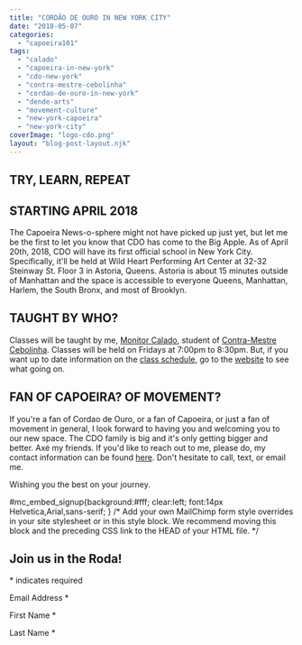 ```yaml
---
title: "CORDÃO DE OURO IN NEW YORK CITY"
date: "2018-05-07"
categories: 
  - "capoeira101"
tags: 
  - "calado"
  - "capoeira-in-new-york"
  - "cdo-new-york"
  - "contra-mestre-cebolinha"
  - "cordao-de-ouro-in-new-york"
  - "dende-arts"
  - "movement-culture"
  - "new-york-capoeira"
  - "new-york-city"
coverImage: "logo-cdo.png"
layout: "blog-post-layout.njk"
---
```


## TRY, LEARN, REPEAT

## STARTING APRIL 2018

The Capoeira News-o-sphere might not have picked up just yet, but let me be the first to let you know that CDO has come to the Big Apple. As of April 20th, 2018, CDO will have its first official school in New York City. Specifically, it'll be held at Wild Heart Performing Art Center at 32-32 Steinway St. Floor 3 in Astoria, Queens. Astoria is about 15 minutes outside of Manhattan and the space is accessible to everyone Queens, Manhattan, Harlem, the South Bronx, and most of Brooklyn.

## TAUGHT BY WHO?

Classes will be taught by me, [Monitor Calado](https://www.instagram.com/dende_arts/), student of [Contra-Mestre Cebolinha](https://www.instagram.com/p/BLv5cVrBwdJ/). Classes will be held on Fridays at 7:00pm to 8:30pm. But, if you want up to date information on the [class schedule](http://www.dendearts.com/classes), go to the [website](https://dendearts.com) to see what going on.

## FAN OF CAPOEIRA? OF MOVEMENT?

If you're a fan of Cordao de Ouro, or a fan of Capoeira, or just a fan of movement in general, I look forward to having you and welcoming you to our new space. The CDO family is big and it's only getting bigger and better. Axé my friends. If you'd like to reach out to me, please do, my contact information can be found [here](https://dendearts.com/contact). Don't hesitate to call, text, or email me.

Wishing you the best on your journey.

#mc\_embed\_signup{background:#fff; clear:left; font:14px Helvetica,Arial,sans-serif; } /\* Add your own MailChimp form style overrides in your site stylesheet or in this style block. We recommend moving this block and the preceding CSS link to the HEAD of your HTML file. \*/

## Join us in the Roda!

\* indicates required

Email Address \*

First Name \*

Last Name \*